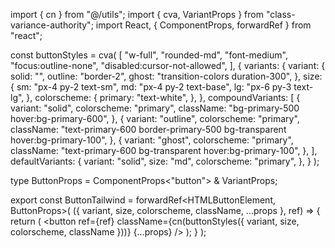import { cn } from "@/utils";
import { cva, VariantProps } from "class-variance-authority";
import React, { ComponentProps, forwardRef } from "react";

const buttonStyles = cva(
  [
    "w-full",
    "rounded-md",
    "font-medium",
    "focus:outline-none",
    "disabled:cursor-not-allowed",
  ],
  {
    variants: {
      variant: {
        solid: "",
        outline: "border-2",
        ghost: "transition-colors duration-300",
      },
      size: {
        sm: "px-4 py-2 text-sm",
        md: "px-4 py-2 text-base",
        lg: "px-6 py-3 text-lg",
      },
      colorscheme: {
        primary: "text-white",
      },
    },
    compoundVariants: [
      {
        variant: "solid",
        colorscheme: "primary",
        className: "bg-primary-500 hover:bg-primary-600",
      },
      {
        variant: "outline",
        colorscheme: "primary",
        className:
          "text-primary-600 border-primary-500 bg-transparent hover:bg-primary-100",
      },
      {
        variant: "ghost",
        colorscheme: "primary",
        className: "text-primary-600 bg-transparent hover:bg-primary-100",
      },
    ],
    defaultVariants: {
      variant: "solid",
      size: "md",
      colorscheme: "primary",
    },
  }
);

type ButtonProps = ComponentProps<"button"> & VariantProps<typeof buttonStyles>;

export const ButtonTailwind = forwardRef<HTMLButtonElement, ButtonProps>(
  ({ variant, size, colorscheme, className, ...props }, ref) => {
    return (
      <button
        ref={ref}
        className={cn(buttonStyles({ variant, size, colorscheme, className }))}
        {...props}
      />
    );
  }
);
